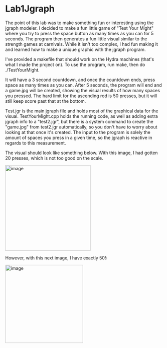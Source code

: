 # Lab1Jgraph

The point of this lab was to make something fun or interesting using the jgraph modeler.  I decided to make a fun little game of "Test Your Might" where you try to press the space button as many times as you can for 5 seconds.  The program then generates a fun little visual similar to the strength games at carnivals.  While it isn't too complex, I had fun making it and learned how to make a unique graphic with the jgraph program.

I've provided a makefile that should work on the Hydra machines (that's what I made the project on).  To use the program, run make, then do ./TestYourMight.

It will have a 3 second countdown, and once the countdown ends, press space as many times as you can.  After 5 seconds, the program will end and a game.jpg will be created, showing the visual results of how many spaces you pressed.  The hard limit for the ascending rod is 50 presses, but it will still keep score past that at the bottom.

Test.jgr is the main jgraph file and holds most of the graphical data for the visual.  TestYourMight.cpp holds the running code, as well as adding extra jgraph info to a "test2.jgr", but there is a system command to create the "game.jpg" from test2.jgr automatically, so you don't have to worry about looking at that once it's created.  The input to the program is solely the amount of spaces you press in a given time, so the jgraph is reactive in regards to this measurement.

The visual should look like something below.  With this image, I had gotten 20 presses, which is not too good on the scale.

<img width="272" alt="image" src="https://user-images.githubusercontent.com/73197003/193711248-a064e58f-6f0d-4fed-b499-f81d64e954e7.png">

However, with this next image, I have exactly 50!:

<img width="248" alt="image" src="https://user-images.githubusercontent.com/73197003/193711445-99643fbe-cf3d-4010-986c-f2c69a01f41b.png">

